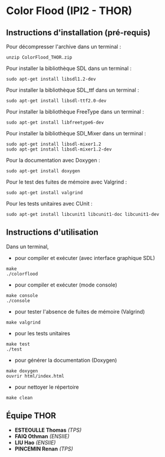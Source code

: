 # Color Flood (IPI2 - THOR)

## Instructions d'installation (pré-requis)

Pour décompresser l'archive dans un terminal :
```
unzip ColorFlood_THOR.zip 
```
Pour installer la bibliothèque SDL dans un terminal :
```
sudo apt-get install libsdl1.2-dev
```
Pour installer la bibliothèque SDL_ttf dans un terminal :
```
sudo apt-get install libsdl-ttf2.0-dev
```
Pour installer la bibliothèque FreeType dans un terminal :
```
sudo apt-get install libfreetype6-dev
```
Pour installer la bibliothèque SDl_Mixer dans un terminal :
```
sudo apt-get install libsdl-mixer1.2
sudo apt-get install libsdl-mixer1.2-dev
```
Pour la documentation avec Doxygen :
```
sudo apt-get install doxygen
```
Pour le test des fuites de mémoire avec Valgrind :
```
sudo apt-get install valgrind
```
Pour les tests unitaires avec CUnit :
```
sudo apt-get install libcunit1 libcunit1-doc libcunit1-dev
```


## Instructions d'utilisation

Dans un terminal,
* pour compiler et exécuter (avec interface graphique SDL)

```
make
./colorflood
```
* pour compiler et exécuter (mode console)

```
make console
./console
```
* pour tester l'absence de fuites de mémoire (Valgrind)

```
make valgrind
```
* pour les tests unitaires

```
make test
./test
```
* pour générer la documentation (Doxygen)

```
make doxygen
ouvrir html/index.html
```

* pour nettoyer le répertoire
```
make clean
```


## Équipe THOR


* **ESTEOULLE Thomas** *(TPS)*
* **FAIQ Othman** *(ENSIIE)*
* **LIU Hao** *(ENSIIE)*
* **PINCEMIN Renan** *(TPS)*
